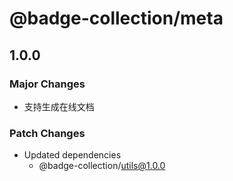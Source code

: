 # @badge-collection/meta

## 1.0.0

### Major Changes

- 支持生成在线文档

### Patch Changes

- Updated dependencies
  - @badge-collection/utils@1.0.0
